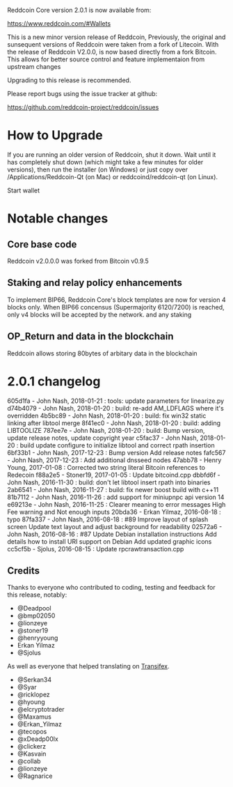 Reddcoin Core version 2.0.1 is now available from:

  https://www.reddcoin.com/#Wallets

This is a new minor version release of Reddcoin,
Previously, the original and sunsequent versions of Reddcoin were taken from a fork of Litecoin.
With the release of Reddcoin V2.0.0, is now based directly from a fork Bitcoin.
This allows for better source control and feature implementaion from upstream changes

Upgrading to this release is recommended.

Please report bugs using the issue tracker at github:

  https://github.com/reddcoin-project/reddcoin/issues

How to Upgrade
===============

If you are running an older version of Reddcoin, shut it down. Wait until it has completely
shut down (which might take a few minutes for older versions), then run the
installer (on Windows) or just copy over /Applications/Reddcoin-Qt (on Mac) or
reddcoind/reddcoin-qt (on Linux).

Start wallet

Notable changes
================

Core base code
------------------------------------

Reddcoin v2.0.0.0 was forked from Bitcoin v0.9.5

Staking and relay policy enhancements
------------------------------------

To implement BIP66, Reddcoin Core's block templates are now for version 4 blocks only.
When BIP66 concensus (Supermajority 6120/7200) is reached, only v4 blocks will be accepted by the network.
and any staking

OP_Return and data in the blockchain
------------------------------------
Reddcoin allows storing 80bytes of arbitary data in the blockchain

2.0.1 changelog
===============
605d1fa - John Nash, 2018-01-21 : tools: update parameters for linearize.py
d74b4079 - John Nash, 2018-01-20 : build: re-add AM_LDFLAGS where it's overridden
4b5bc89 - John Nash, 2018-01-20 : build: fix win32 static linking after libtool merge
8f41ec0 - John Nash, 2018-01-20 : build: adding LIBTOOLIZE
787ee7e - John Nash, 2018-01-20 : build: Bump version, update release notes, update copyright year
c5fac37 - John Nash, 2018-01-20 : build update configure to initialize libtool and correct rpath insertion
6bf33b1 - John Nash, 2017-12-23 : Bump version Add release notes
fafc567 - John Nash, 2017-12-23 : Add additional dnsseed nodes
47abb78 - Henry Young, 2017-01-08 : Corrected two string literal Bitcoin references to Redecoin
f88a2e5 - Stoner19, 2017-01-05 : Update bitcoind.cpp
dbbfd6f - John Nash, 2016-11-30 : build: don't let libtool insert rpath into binaries
2ab6541 - John Nash, 2016-11-27 : build: fix newer boost build with c++11
81b7112 - John Nash, 2016-11-26 : add support for miniupnpc api version 14
e69213e - John Nash, 2016-11-25 : Clearer meaning to error messages High Fee warning and Not enough inputs
20bda36 - Erkan Yilmaz, 2016-08-18 : typo
87fa337 - John Nash, 2016-08-18 : #89 Improve layout of splash screen Update text layout and adjust background for readability
02572a6 - John Nash, 2016-08-16 : #87 Update Debian installation instructions Add details how to install URI support on Debian Add updated graphic icons
cc5cf5b - Sjolus, 2016-08-15 : Update rpcrawtransaction.cpp


Credits
--------

Thanks to everyone who contributed to coding, testing and feedback for this release, notably:

- @Deadpool
- @bmp02050
- @lionzeye
- @stoner19
- @henryyoung
- Erkan Yilmaz
- @Sjolus


As well as everyone that helped translating on [Transifex](https://www.transifex.com/reddcoin/reddcoin/).
- @Serkan34
- @Syar
- @ricklopez
- @hyoung
- @elcryptotrader
- @Maxamus
- @Erkan_Yilmaz
- @tecopos
- @xDeadp00lx
- @clickerz
- @Kasvain
- @collab
- @lionzeye
- @Ragnarice

